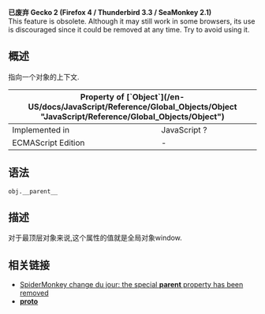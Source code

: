 <div>

<div>

<div class="overheadIndicator obsolete obsoleteHeader">

**<span title="This is an obsolete API and is no longer guaranteed to work."></span>已废弃 Gecko 2 (Firefox 4 / Thunderbird 3.3 / SeaMonkey 2.1)**  
This feature is obsolete. Although it may still work in some browsers, its use is discouraged since it could be removed at any time. Try to avoid using it.

</div>

</div>

</div>

## 概述

指向一个对象的上下文.

<table class="standard-table">

<thead>

<tr>

<th class="header" colspan="2">Property of [`Object`](/en-US/docs/JavaScript/Reference/Global_Objects/Object "JavaScript/Reference/Global_Objects/Object")</th>

</tr>

</thead>

<tbody>

<tr>

<td>Implemented in</td>

<td>JavaScript ?</td>

</tr>

<tr>

<td>ECMAScript Edition</td>

<td>-</td>

</tr>

</tbody>

</table>

## 语法

    obj.__parent__

## 描述

对于最顶层对象来说,这个属性的值就是全局对象window.

## 相关链接

*   [SpiderMonkey change du jour: the special __parent__ property has been removed](http://whereswalden.com/2010/05/07/spidermonkey-change-du-jour-the-special-__parent__-property-has-been-removed/)
*   [__proto__](/en-US/docs/JavaScript/Reference/Global_Objects/Object/Proto "__proto__ | JavaScript | MDN")